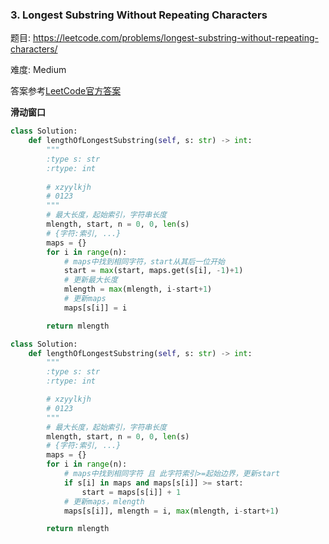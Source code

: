 ### 3. Longest Substring Without Repeating Characters

题目:
<https://leetcode.com/problems/longest-substring-without-repeating-characters/>


难度:   Medium

答案参考[LeetCode官方答案](https://leetcode-cn.com/problems/longest-substring-without-repeating-characters/solution/wu-zhong-fu-zi-fu-de-zui-chang-zi-chuan-by-leetcod/)

**滑动窗口**
```python
class Solution:
    def lengthOfLongestSubstring(self, s: str) -> int:
        """
        :type s: str
        :rtype: int
        
        # xzyylkjh
        # 0123
        """
        # 最大长度，起始索引，字符串长度
        mlength, start, n = 0, 0, len(s)
        # {字符:索引, ...}
        maps = {}
        for i in range(n):
            # maps中找到相同字符，start从其后一位开始
            start = max(start, maps.get(s[i], -1)+1)
            # 更新最大长度
            mlength = max(mlength, i-start+1)
            # 更新maps
            maps[s[i]] = i

        return mlength
```
```python
class Solution:
    def lengthOfLongestSubstring(self, s: str) -> int:
        """
        :type s: str
        :rtype: int

        # xzyylkjh
        # 0123
        """
        # 最大长度，起始索引，字符串长度
        mlength, start, n = 0, 0, len(s)
        # {字符:索引, ...}
        maps = {}
        for i in range(n):
            # maps中找到相同字符 且 此字符索引>=起始边界，更新start
            if s[i] in maps and maps[s[i]] >= start:
                start = maps[s[i]] + 1
            # 更新maps，mlength
            maps[s[i]], mlength = i, max(mlength, i-start+1)

        return mlength
```


